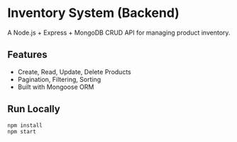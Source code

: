 # Inventory System (Backend)

A Node.js + Express + MongoDB CRUD API for managing product inventory.

## Features

- Create, Read, Update, Delete Products
- Pagination, Filtering, Sorting
- Built with Mongoose ORM

## Run Locally

```bash
npm install
npm start

